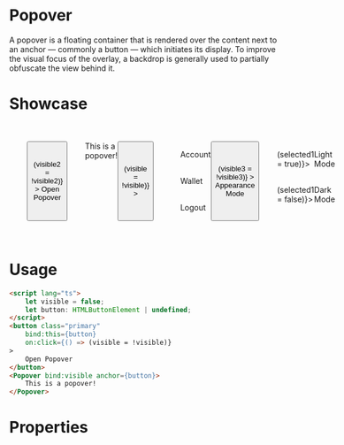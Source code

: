 <script lang="ts">
    import Popover from "$lib/components/Popover.svelte";
    import {IconMenu, IconAccount, IconExit, IconWallet, IconLightMode, IconDarkMode} from "$lib/icons";
    let visible = false;
    let button: HTMLButtonElement | undefined;
    let visible2 = false;
    let button2: HTMLButtonElement | undefined;
    let visible3 = false;
    let button3: HTMLButtonElement | undefined;
    let selected1: boolean = true;
</script>

# Popover

A popover is a floating container that is rendered over the content 
next to an anchor — commonly a button — which initiates its display. 
To improve the visual focus of the overlay, a backdrop is generally 
used to partially obfuscate the view behind it.

# Showcase
<div id="display">
    <button 
        class="primary"
        bind:this={button2} 
        on:click={() => (visible2 = !visible2)}
    >
        Open Popover
    </button>
    <Popover bind:visible={visible2} anchor={button2}>
        This is a popover!
    </Popover>
    <button
        data-tid="account-menu"
        class="icon-only toggle"
        bind:this={button}
        on:click={() => (visible = !visible)}
    >  
        <IconMenu size={40}/>
    </button>
    <Popover bind:visible anchor={button} closeButton>
        <div class="account">
            <span class="account_icon">
                <IconAccount size={34} />
            </span>Account
        </div>
        <div class="account">
            <span class="account_icon">
                <IconWallet size={34}/>
            </span>Wallet
        </div>
        <div class="account">
            <span class="account_icon">
                <IconExit size={34}/>
            </span>Logout
        </div>
    </Popover>
    <button
        class="secondary"
        bind:this={button3}
        on:click={() => (visible3 = !visible3)}
    > Appearance Mode
    </button>
    <Popover bind:visible={visible3} anchor={button3}>
        <div>
            <div class="mode" class:selected={selected1 === true} 
                on:click={() => (selected1 = true)}>
                <IconLightMode /> Light Mode
            </div>
            <div class="mode" class:selected={selected1 === false} 
                on:click={() => (selected1 = false)}>
                <IconDarkMode /> Dark Mode
            </div>
        </div>
    </Popover>
</div>

<style>
    #display {
        padding: 2rem;
        display: flex;
    }
    .account {
        height: 3rem;
        display: flex;
        align-items: center;
    }
    .account_icon {
        margin-right: 1rem;
    }
    .mode {
        display: flex;
        height: 2rem;
        padding: 1rem 0;
        align-items: center;
        justify-content: space-evenly;
        border-radius: 15px;
    }
    .mode:hover {
        cursor: pointer;
    }
    button {
        margin-right: 2rem;
    }
    .selected {
        background-color: grey;
    }
</style>

# Usage
```html
<script lang="ts">
    let visible = false;
    let button: HTMLButtonElement | undefined;
</script>
<button class="primary"
    bind:this={button} 
    on:click={() => (visible = !visible)}
>
    Open Popover
</button>
<Popover bind:visible anchor={button}>
    This is a popover!
</Popover>
```

# Properties
